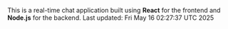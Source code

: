 This is a real-time chat application built using **React** for the frontend and **Node.js** for the backend.
Last updated: Fri May 16 02:27:37 UTC 2025
